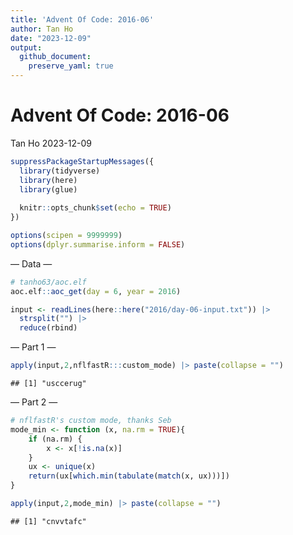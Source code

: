```yaml
---
title: 'Advent Of Code: 2016-06'
author: Tan Ho
date: "2023-12-09"
output:
  github_document:
    preserve_yaml: true
---
```


Advent Of Code: 2016-06
================
Tan Ho
2023-12-09

``` r
suppressPackageStartupMessages({
  library(tidyverse)
  library(here)
  library(glue)
  
  knitr::opts_chunk$set(echo = TRUE)
})

options(scipen = 9999999)
options(dplyr.summarise.inform = FALSE)
```

— Data —

``` r
# tanho63/aoc.elf
aoc.elf::aoc_get(day = 6, year = 2016)
```

``` r
input <- readLines(here::here("2016/day-06-input.txt")) |> 
  strsplit("") |> 
  reduce(rbind)
```

— Part 1 —

``` r
apply(input,2,nflfastR:::custom_mode) |> paste(collapse = "")
```

    ## [1] "usccerug"

— Part 2 —

``` r
# nflfastR's custom mode, thanks Seb
mode_min <- function (x, na.rm = TRUE){
    if (na.rm) {
        x <- x[!is.na(x)]
    }
    ux <- unique(x)
    return(ux[which.min(tabulate(match(x, ux)))])
}

apply(input,2,mode_min) |> paste(collapse = "")
```

    ## [1] "cnvvtafc"
